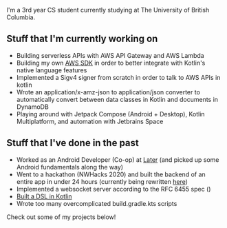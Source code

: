 I'm a 3rd year CS student currently studying at The University of British Columbia.

## Stuff that I'm currently working on
- Building serverless APIs with AWS API Gateway and AWS Lambda
- Building my own [AWS SDK](https://github.com/JohnTurkson/aws-tools) in order to better integrate with Kotlin's native language features
- Implemented a Sigv4 signer from scratch in order to talk to AWS APIs in kotlin
- Wrote an application/x-amz-json to application/json converter to automatically convert between data classes in Kotlin and documents in DynamoDB
- Playing around with Jetpack Compose (Android + Desktop), Kotlin Multiplatform, and automation with Jetbrains Space

## Stuff that I've done in the past
- Worked as an Android Developer (Co-op) at [Later](https://www.later.com) (and picked up some Android fundamentals along the way)
- Went to a hackathon (NWHacks 2020) and built the backend of an entire app in under 24 hours (currently being rewritten [here](https://github.com/JohnTurkson/tripwatch))
- Implemented a websocket server according to the RFC 6455 spec (<websocket-server>)
- [Built a DSL in Kotlin]("https://github.com/JohnTurkson/readable-regular-expressions")
- Wrote too many overcomplicated build.gradle.kts scripts

Check out some of my projects below!
